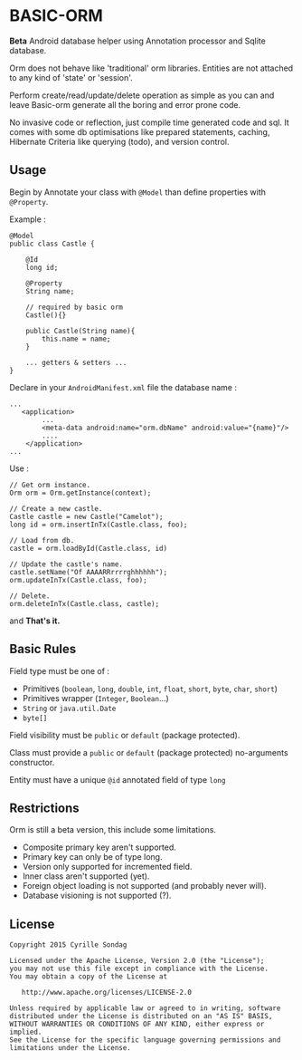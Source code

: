 # BASIC-ORM
**Beta** Android database helper using Annotation processor and Sqlite database.

Orm does not behave like 'traditional' orm libraries. Entities are not attached to any kind of 'state' or 'session'.
 
Perform create/read/update/delete operation as simple as you can and leave Basic-orm generate all the boring and error prone code.

No invasive code or reflection, just compile time generated code and sql.
It comes with some db optimisations like prepared statements, caching, Hibernate Criteria like querying (todo), and version control.

## Usage

Begin by Annotate your class with `@Model` than define properties with `@Property`. 

Example :
```
@Model
public class Castle {
    
    @Id
    long id;
    
    @Property
    String name;
    
    // required by basic orm
    Castle(){}
    
    public Castle(String name){
        this.name = name;
    }
       
    ... getters & setters ... 
}
```

Declare in your `AndroidManifest.xml` file the database name :
```
...
   <application>
        ...
        <meta-data android:name="orm.dbName" android:value="{name}"/>
        ....
    </application>
...
```

Use :

```
// Get orm instance.
Orm orm = Orm.getInstance(context);

// Create a new castle.
Castle castle = new Castle("Camelot");
long id = orm.insertInTx(Castle.class, foo);

// Load from db.
castle = orm.loadById(Castle.class, id)

// Update the castle's name.
castle.setName("Of AAAARRrrrrghhhhhh");
orm.updateInTx(Castle.class, foo);

// Delete.
orm.deleteInTx(Castle.class, castle);
```

and **That's it.**

## Basic Rules

Field type must be one of : 
* Primitives  (`boolean`, `long`, `double`, `int`, `float`, `short`, `byte`, `char`, `short`)
* Primitives wrapper (`Integer`, `Boolean`...)
* `String` or `java.util.Date`
* `byte[]`

Field visibility must be `public` or `default` (package protected).

Class must provide a `public` or `default` (package protected) no-arguments constructor.

Entity must have a unique `@id` annotated field of type `long`

## Restrictions

Orm is still a beta version, this include some limitations.
* Composite primary key aren't supported.
* Primary key can only be of type long.
* Version only supported for incremented field. 
* Inner class aren't supported (yet).
* Foreign object loading is not supported (and probably never will).
* Database visioning is not supported (?).

## License

```
Copyright 2015 Cyrille Sondag

Licensed under the Apache License, Version 2.0 (the "License");
you may not use this file except in compliance with the License.
You may obtain a copy of the License at

   http://www.apache.org/licenses/LICENSE-2.0

Unless required by applicable law or agreed to in writing, software
distributed under the License is distributed on an "AS IS" BASIS,
WITHOUT WARRANTIES OR CONDITIONS OF ANY KIND, either express or implied.
See the License for the specific language governing permissions and
limitations under the License.
```